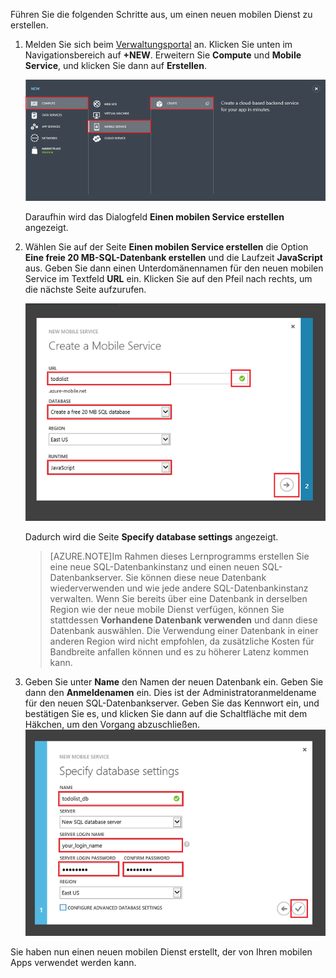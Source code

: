 

Führen Sie die folgenden Schritte aus, um einen neuen mobilen Dienst zu erstellen.

1.	Melden Sie sich beim [Verwaltungsportal] an. Klicken Sie unten im Navigationsbereich auf **+NEW**. Erweitern Sie **Compute** und **Mobile Service**, und klicken Sie dann auf **Erstellen**.

	![](./media/mobile-services-create-new-service/mobile-create.png)

	Daraufhin wird das Dialogfeld **Einen mobilen Service erstellen** angezeigt.

2.	Wählen Sie auf der Seite **Einen mobilen Service erstellen** die Option **Eine freie 20 MB-SQL-Datenbank erstellen** und die Laufzeit **JavaScript** aus. Geben Sie dann einen Unterdomänennamen für den neuen mobilen Service im Textfeld **URL** ein. Klicken Sie auf den Pfeil nach rechts, um die nächste Seite aufzurufen.

	![](./media/mobile-services-create-new-service/mobile-create-page1.png)

	Dadurch wird die Seite **Specify database settings** angezeigt.
	
	>[AZURE.NOTE]Im Rahmen dieses Lernprogramms erstellen Sie eine neue SQL-Datenbankinstanz und einen neuen SQL-Datenbankserver. Sie können diese neue Datenbank wiederverwenden und wie jede andere SQL-Datenbankinstanz verwalten. Wenn Sie bereits über eine Datenbank in derselben Region wie der neue mobile Dienst verfügen, können Sie stattdessen **Vorhandene Datenbank verwenden** und dann diese Datenbank auswählen. Die Verwendung einer Datenbank in einer anderen Region wird nicht empfohlen, da zusätzliche Kosten für Bandbreite anfallen können und es zu höherer Latenz kommen kann.

3.	Geben Sie unter **Name** den Namen der neuen Datenbank ein. Geben Sie dann den **Anmeldenamen** ein. Dies ist der Administratoranmeldename für den neuen SQL-Datenbankserver. Geben Sie das Kennwort ein, und bestätigen Sie es, und klicken Sie dann auf die Schaltfläche mit dem Häkchen, um den Vorgang abzuschließen.![](./media/mobile-services-create-new-service/mobile-create-page2.png)

Sie haben nun einen neuen mobilen Dienst erstellt, der von Ihren mobilen Apps verwendet werden kann.



<!-- URLs. -->
[Verwaltungsportal]: https://manage.windowsazure.com/

<!---HONumber=July15_HO4-->